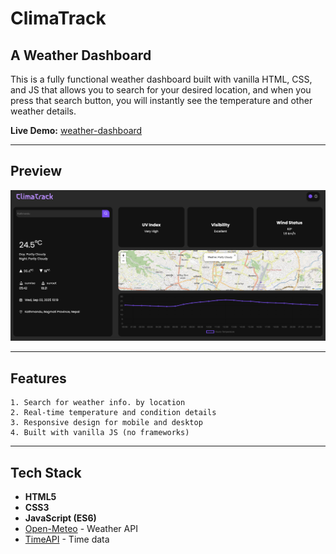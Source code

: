 # ClimaTrack
## A Weather Dashboard

This is a fully functional weather dashboard built with vanilla HTML, CSS, and JS that allows you to search for your desired location, and when you press that search button, you will instantly see the temperature and other weather details.

**Live Demo:** [weather-dashboard](https://worldweather-dashboard.vercel.app)

---

## Preview 
![preview](assets/dashboard-thumbnail.png)

---

## Features
    1. Search for weather info. by location
    2. Real-time temperature and condition details
    3. Responsive design for mobile and desktop
    4. Built with vanilla JS (no frameworks)

---

## Tech Stack
- **HTML5**
- **CSS3**
- **JavaScript (ES6)**
- [Open-Meteo](https://open-meteo.com/) - Weather API 
- [TimeAPI](https://timeapi.io) - Time data
